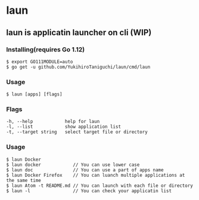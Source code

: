 # laun

## laun is applicatin launcher on cli (WIP)

### Installing(requires Go 1.12)
```shell
$ export GO111MODULE=auto
$ go get -u github.com/YukihiroTaniguchi/laun/cmd/laun
```

### Usage
```shell
$ laun [apps] [flags]
```

### Flags
```shell
-h, --help            help for laun
-l, --list            show application list
-t, --target string   select target file or directory
```

### Usage
```shell
$ laun Docker
$ laun docker            // You can use lower case
$ laun doc               // You can use a part of apps name
$ laun Docker Firefox    // You can luanch multiple applications at the same time
$ laun Atom -t README.md // You can launch with each file or directory
$ laun -l                // You can check your applicatin list
````